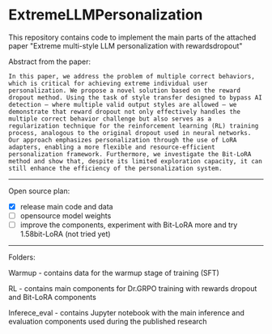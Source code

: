 # ExtremeLLMPersonalization

This repository contains code to implement the main parts of the attached paper "Extreme multi-style LLM personalization with rewardsdropout"

Abstract from the paper: 

`In this paper, we address the problem of multiple correct behaviors, which is critical for achieving extreme individual user personalization. We propose a novel solution based on the reward dropout method. Using the task of style transfer designed to bypass AI detection — where multiple valid output styles are allowed — we demonstrate that reward dropout not only effectively handles the multiple correct behavior challenge but also serves as a regularization technique for the reinforcement learning (RL) training process, analogous to the original dropout used in neural networks. Our approach emphasizes personalization through the use of LoRA adapters, enabling a more flexible and resource-efficient personalization framework. Furthermore, we investigate the Bit-LoRA method and show that, despite its limited exploration capacity, it can still enhance the efficiency of the personalization system.`

---

Open source plan:
- [x] release main code and data
- [ ] opensource model weights
- [ ] improve the components, experiment with Bit-LoRA more and try 1.58bit-LoRA (not tried yet)

---

Folders:

Warmup - contains data for the warmup stage of training (SFT)

RL - contains main components for Dr.GRPO training with rewards dropout and Bit-LoRA components

Inferece_eval - contains Jupyter notebook with the main inference and evaluation components used during the published research

